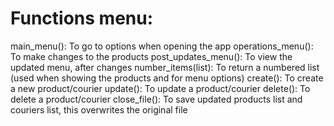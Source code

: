 # Functions menu:
main_menu(): To go to options when opening the app
operations_menu(): To make changes to the products
post_updates_menu(): To view the updated menu, after changes
number_items(list): To return a numbered list (used when showing the products and for menu options)
create(): To create a new product/courier
update(): To update a product/courier
delete(): To delete a product/courier
close_file(): To save updated products list and couriers list, this overwrites the original file
